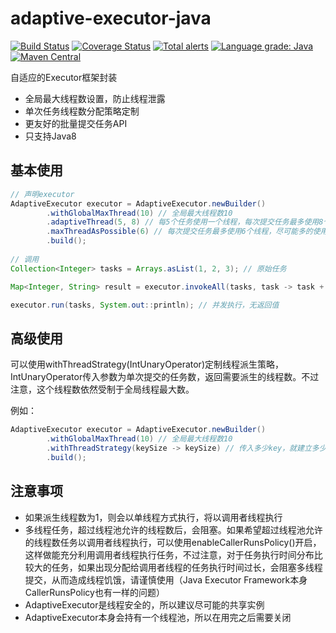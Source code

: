 adaptive-executor-java
=======================
[![Build Status](https://travis-ci.org/PhantomThief/adaptive-executor-java.svg)](https://travis-ci.org/PhantomThief/adaptive-executor-java)
[![Coverage Status](https://coveralls.io/repos/PhantomThief/adaptive-executor-java/badge.svg?branch=master)](https://coveralls.io/r/PhantomThief/adaptive-executor-java?branch=master)
[![Total alerts](https://img.shields.io/lgtm/alerts/g/PhantomThief/adaptive-executor-java.svg?logo=lgtm&logoWidth=18)](https://lgtm.com/projects/g/PhantomThief/adaptive-executor-java/alerts/)
[![Language grade: Java](https://img.shields.io/lgtm/grade/java/g/PhantomThief/adaptive-executor-java.svg?logo=lgtm&logoWidth=18)](https://lgtm.com/projects/g/PhantomThief/adaptive-executor-java/context:java)
[![Maven Central](https://img.shields.io/maven-central/v/com.github.phantomthief/adaptive-executor)](https://search.maven.org/artifact/com.github.phantomthief/adaptive-executor/)

自适应的Executor框架封装

* 全局最大线程数设置，防止线程泄露
* 单次任务线程数分配策略定制
* 更友好的批量提交任务API
* 只支持Java8

## 基本使用

```Java
// 声明executor
AdaptiveExecutor executor = AdaptiveExecutor.newBuilder()
        .withGlobalMaxThread(10) // 全局最大线程数10
        .adaptiveThread(5, 8) // 每5个任务使用一个线程，每次提交任务最多使用8个线程
        .maxThreadAsPossible(6) // 每次提交任务最多使用6个线程，尽可能多的使用多线程（这个和上面策略二选一）
        .build();
        
// 调用
Collection<Integer> tasks = Arrays.asList(1, 2, 3); // 原始任务

Map<Integer, String> result = executor.invokeAll(tasks, task -> task + " done."); // 并发执行

executor.run(tasks, System.out::println); // 并发执行，无返回值    
```

## 高级使用

可以使用withThreadStrategy(IntUnaryOperator)定制线程派生策略，IntUnaryOperator传入参数为单次提交的任务数，返回需要派生的线程数。不过注意，这个线程数依然受制于全局线程最大数。

例如：

```Java
AdaptiveExecutor executor = AdaptiveExecutor.newBuilder()
        .withGlobalMaxThread(10) // 全局最大线程数10
        .withThreadStrategy(keySize -> keySize) // 传入多少key，就建立多少线程，和maxThreadAsPossible(Integer.MAX_VALUE)效果相同
        .build();
```

## 注意事项

* 如果派生线程数为1，则会以单线程方式执行，将以调用者线程执行
* 多线程任务，超过线程池允许的线程数后，会阻塞。如果希望超过线程池允许的线程数任务以调用者线程执行，可以使用enableCallerRunsPolicy()开启，这样做能充分利用调用者线程执行任务，不过注意，对于任务执行时间分布比较大的任务，如果出现分配给调用者线程的任务执行时间过长，会阻塞多线程提交，从而造成线程饥饿，请谨慎使用（Java Executor Framework本身CallerRunsPolicy也有一样的问题）
* AdaptiveExecutor是线程安全的，所以建议尽可能的共享实例
* AdaptiveExecutor本身会持有一个线程池，所以在用完之后需要关闭